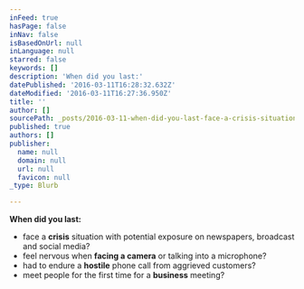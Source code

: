 ```yaml
---
inFeed: true
hasPage: false
inNav: false
isBasedOnUrl: null
inLanguage: null
starred: false
keywords: []
description: 'When did you last:'
datePublished: '2016-03-11T16:28:32.632Z'
dateModified: '2016-03-11T16:27:36.950Z'
title: ''
author: []
sourcePath: _posts/2016-03-11-when-did-you-last-face-a-crisis-situation-with-potential-ex.md
published: true
authors: []
publisher:
  name: null
  domain: null
  url: null
  favicon: null
_type: Blurb

---
```

**When did you last:**

* face a **crisis** situation with potential exposure on newspapers, broadcast and social media?
* feel nervous when **facing a camera** or talking into a microphone?
* had to endure a **hostile** phone call from aggrieved customers?
* meet people for the first time for a **business** meeting?